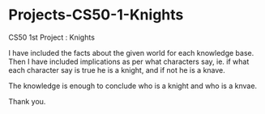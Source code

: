 # Projects-CS50-1-Knights
CS50 1st Project : Knights

I have included the facts about the given world for each knowledge base.
Then I have included implications as per what characters say, ie.
if what each character say is true he is a knight, and if not he is a knave.

The knowledge is enough to conclude who is a knight and who is a knvae.

Thank you.
